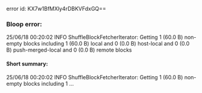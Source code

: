 error id: KX7w1BfMXly4rDBKVFdxGQ==
### Bloop error:

25/06/18 00:20:02 INFO ShuffleBlockFetcherIterator: Getting 1 (60.0 B) non-empty blocks including 1 (60.0 B) local and 0 (0.0 B) host-local and 0 (0.0 B) push-merged-local and 0 (0.0 B) remote blocks
#### Short summary: 

25/06/18 00:20:02 INFO ShuffleBlockFetcherIterator: Getting 1 (60.0 B) non-empty blocks including 1 ...